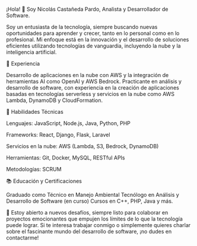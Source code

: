 ¡Hola! 👋 Soy Nicolás Castañeda Pardo, Analista y Desarrollador de Software.


Soy un entusiasta de la tecnología, siempre buscando nuevas oportunidades para aprender y crecer, tanto en lo personal como en lo profesional. Mi enfoque está en la innovación y el desarrollo de soluciones eficientes utilizando tecnologías de vanguardia, incluyendo la nube y la inteligencia artificial.

💼 Experiencia

Desarrollo de aplicaciones en la nube con AWS y la integración de herramientas AI como OpenAI y AWS Bedrock.
Practicante en análisis y desarrollo de software, con experiencia en la creación de aplicaciones basadas en 
tecnologías serverless y servicios en la nube como AWS Lambda, DynamoDB y CloudFormation.

🚀 Habilidades Técnicas

Lenguajes: JavaScript, Node.js, Java, Python, PHP

Frameworks: React, Django, Flask, Laravel

Servicios en la nube: AWS (Lambda, S3, Bedrock, DynamoDB)

Herramientas: Git, Docker, MySQL, RESTful APIs

Metodologías: SCRUM

📚 Educación y Certificaciones

Graduado como Técnico en Manejo Ambiental
Tecnólogo en Análisis y Desarrollo de Software (en curso)
Cursos en C++, PHP, Java y más.

🎯 Estoy abierto a nuevos desafíos, siempre listo para colaborar en proyectos emocionantes que empujen los límites de lo que
la tecnología puede lograr. Si te interesa trabajar conmigo o simplemente quieres charlar sobre el fascinante mundo del desarrollo de software, ¡no dudes en contactarme!
